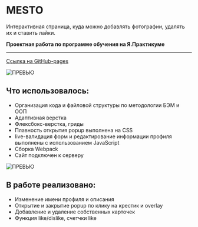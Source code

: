# MESTO 
Интерактивная страница, куда можно добавлять фотографии, удалять их и ставить лайки.

 __Проектная работа по программе обучения на Я.Практикуме__ <br>

------
[Ссылка на GitHub-pages](https://plushazavr.github.io/mesto/)

![ПРЕВЬЮ](https://github.com/plushazavr/IMG/blob/275bf3ce7fd59fd8837cc045a71f80738d8543c6/mesto_preview.gif)

## Что использовалось: 
* Организация кода и файловой структуры по методологии БЭМ и ООП
* Адаптивная верстка
* Флексбокс-верстка, гриды
* Плавность открытия popup выполнена на CSS
* live-валидация форм и редактирование информации профиля выполнены с использованием JavaScript
* Сборка Webpack
* Сайт подключен к серверу

![ПРЕВЬЮ](https://github.com/plushazavr/IMG/blob/275bf3ce7fd59fd8837cc045a71f80738d8543c6/mesto_preview-1.gif)

## В работе реализовано: 
* Изменение имени профиля и описания
* Открытие и закрытие popup по клику на крестик и overlay
* Добавление и удаление собственных карточек
* Функция like/dislike, счетчки like

